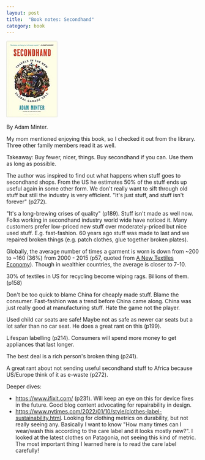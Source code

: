 ```yaml
---
layout: post
title:  "Book notes: Secondhand"
category: book
---
```


![Book cover](/assets/secondhand.jpg)

By Adam Minter.

My mom mentioned enjoying this book, so I checked it out from the library. Three other family members read it as well.

Takeaway: Buy fewer, nicer, things. Buy secondhand if you can. Use them as long as possible.

The author was inspired to find out what happens when stuff goes to secondhand shops. From the US he estimates 50% of the stuff ends up useful again in some other form. We don't really want to sift through old stuff but still the industry is very efficient. "It's just stuff, and stuff isn't forever" (p272).

"It's a long-brewing crises of quality" (p189). Stuff isn't made as well now. Folks working in secondhand industry world wide have noticed it. Many customers prefer low-priced new stuff over moderately-priced but nice used stuff. E.g. fast-fashion. 60 years ago stuff was made to last and we repaired broken things (e.g. patch clothes, glue together broken plates).

Globally, the average number of times a garment is worn is down from ~200 to ~160 (36%) from 2000 - 2015 (p57, quoted from [A New Textiles Economy](https://ellenmacarthurfoundation.org/a-new-textiles-economy)). Though in wealthier countries, the average is closer to 7-10.

30% of textiles in US for recycling become wiping rags. Billions of them. (p158)

Don't be too quick to blame China for cheaply made stuff. Blame the consumer. Fast-fashion was a trend before China came along. China was just really good at manufacturing stuff. Hate the game not the player.

Used child car seats are safe! Maybe not as safe as newer car seats but a lot safer than no car seat. He does a great rant on this (p199).

Lifespan labelling (p214). Consumers will spend more money to get appliances that last longer.

The best deal is a rich person's broken thing (p241).

A great rant about not sending useful secondhand stuff to Africa because US/Europe think of it as e-waste (p272).

Deeper dives:
* <https://www.ifixit.com/> (p231). Will keep an eye on this for device fixes in the future. Good blog content advocating for repairability in design.
* <https://www.nytimes.com/2022/01/10/style/clothes-label-sustainability.html>. Looking for clothing metrics on durability, but not really seeing any. Basically I want to know "How many times can I wear/wash this according to the care label and it looks mostly new?". I looked at the latest clothes on Patagonia, not seeing this kind of metric. The most important thing I learned here is to read the care label carefully!
